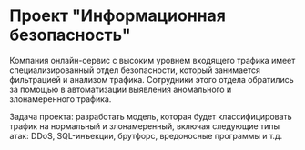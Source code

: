 # Проект "Информационная безопасность"

Компания онлайн-сервис с высоким уровнем входящего трафика имеет специализированный отдел безопасности, 
который занимается фильтрацией и анализом трафика. Сотрудники этого отдела обратились за помощью в автоматизации выявления аномального и злонамеренного трафика. 

Задача проекта: разработать модель, которая будет классифицировать трафик на нормальный и злонамеренный, 
включая следующие типы атак: DDoS, SQL-инъекции, брутфорс, вредоносные программы и т.д.
